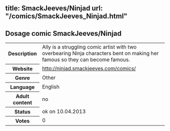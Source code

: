 title: SmackJeeves/Ninjad
url: "/comics/SmackJeeves_Ninjad.html"
---
Dosage comic SmackJeeves/Ninjad
-----------------------------------------

<table class="comicinfo">
<tr>
<th>Description</th><td>Ally is a struggling comic artist with two overbearing Ninja characters bent on making her famous so they can become famous.</td>
</tr>
<tr>
<th>Website</th><td><a href="http://ninjad.smackjeeves.com/comics/">http://ninjad.smackjeeves.com/comics/</a></td>
</tr>
<tr>
<th>Genre</th><td>Other</td>
</tr>
<tr>
<th>Language</th><td>English</td>
</tr>
<tr>
<th>Adult content</th><td>no</td>
</tr>
<tr>
<th>Status</th><td>ok on 10.04.2013</td>
</tr>
<tr>
<th>Votes</th><td>0</div></td>
</tr>
</table>
